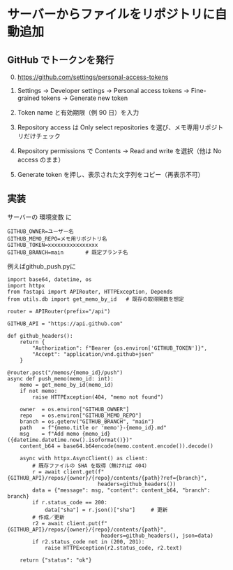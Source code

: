 # サーバーからファイルをリポジトリに自動追加

##  GitHub でトークンを発行

0. https://github.com/settings/personal-access-tokens
   
2. Settings → Developer settings → Personal access tokens → Fine-grained tokens → Generate new token

3. Token name と有効期限（例 90 日）を入力

4. Repository access は Only select repositories を選び、メモ専用リポジトリだけチェック

3. Repository permissions で Contents → Read and write を選択（他は No access のまま）

4. Generate token を押し、表示された文字列をコピー（再表示不可）

## 実装

サーバーの 環境変数 に
```
GITHUB_OWNER=ユーザー名
GITHUB_MEMO_REPO=メモ用リポジトリ名
GITHUB_TOKEN=xxxxxxxxxxxxxxxx
GITHUB_BRANCH=main       # 既定ブランチ名
```

例えばgithub_push.pyに

```
import base64, datetime, os
import httpx
from fastapi import APIRouter, HTTPException, Depends
from utils.db import get_memo_by_id   # 既存の取得関数を想定

router = APIRouter(prefix="/api")

GITHUB_API = "https://api.github.com"

def github_headers():
    return {
        "Authorization": f"Bearer {os.environ['GITHUB_TOKEN']}",
        "Accept": "application/vnd.github+json"
    }

@router.post("/memos/{memo_id}/push")
async def push_memo(memo_id: int):
    memo = get_memo_by_id(memo_id)
    if not memo:
        raise HTTPException(404, "memo not found")

    owner  = os.environ["GITHUB_OWNER"]
    repo   = os.environ["GITHUB_MEMO_REPO"]
    branch = os.getenv("GITHUB_BRANCH", "main")
    path   = f"{memo.title or 'memo'}-{memo_id}.md"
    msg    = f"Add memo {memo_id} ({datetime.datetime.now().isoformat()})"
    content_b64 = base64.b64encode(memo.content.encode()).decode()

    async with httpx.AsyncClient() as client:
        # 既存ファイルの SHA を取得（無ければ 404）
        r = await client.get(f"{GITHUB_API}/repos/{owner}/{repo}/contents/{path}?ref={branch}",
                             headers=github_headers())
        data = {"message": msg, "content": content_b64, "branch": branch}
        if r.status_code == 200:
            data["sha"] = r.json()["sha"]     # 更新
        # 作成／更新
        r2 = await client.put(f"{GITHUB_API}/repos/{owner}/{repo}/contents/{path}",
                              headers=github_headers(), json=data)
        if r2.status_code not in (200, 201):
            raise HTTPException(r2.status_code, r2.text)

    return {"status": "ok"}

```
